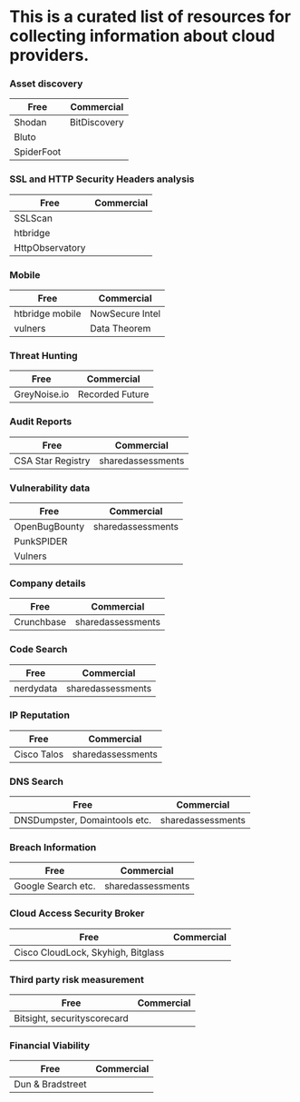 # This is a curated list of resources for collecting information about cloud providers. 



### Asset discovery

Free | Commercial
---- | ----------
Shodan | BitDiscovery
Bluto | 
SpiderFoot | 


### SSL and HTTP Security Headers analysis 

Free | Commercial
---- | ---------
SSLScan | 
htbridge | 
HttpObservatory | 


### Mobile

Free | Commercial
-----| ----------
htbridge mobile| NowSecure Intel
vulners | Data Theorem

### Threat Hunting

Free | Commercial
-----| ----------
GreyNoise.io| Recorded Future

### Audit Reports

Free | Commercial
-----| ----------
CSA Star Registry| sharedassessments

### Vulnerability data 

Free | Commercial
-----| ----------
OpenBugBounty| sharedassessments
PunkSPIDER |
Vulners |

### Company details

Free | Commercial
-----| ----------
Crunchbase| sharedassessments

### Code Search

Free | Commercial
-----| ----------
nerdydata| sharedassessments

### IP Reputation

Free | Commercial
-----| ----------
Cisco Talos| sharedassessments

### DNS Search

Free | Commercial
-----| ----------
DNSDumpster, Domaintools etc.| sharedassessments

### Breach Information

Free | Commercial
-----| ----------
Google Search etc.| sharedassessments

### Cloud Access Security Broker
Free | Commercial
-----| ----------
|Cisco CloudLock, Skyhigh, Bitglass

### Third party risk measurement
Free | Commercial
-----| ----------
|Bitsight, securityscorecard 

### Financial Viability
Free | Commercial
-----| ----------
|Dun & Bradstreet










